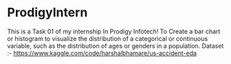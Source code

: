 # ProdigyIntern
This is a Task 01 of my internship In Prodigy Infotech! To Create a bar chart or histogram to visualize the distribution of a categorical or continuous variable, such as the distribution of ages or genders in a population.
Dataset :- https://www.kaggle.com/code/harshalbhamare/us-accident-eda

